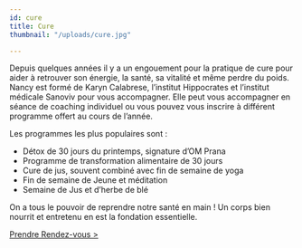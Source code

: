 ```yaml
---
id: cure
title: Cure
thumbnail: "/uploads/cure.jpg"

---
```

Depuis quelques années il y a un engouement pour la pratique de cure pour aider à retrouver son énergie, la santé, sa vitalité et même perdre du poids. Nancy est formé de Karyn Calabrese, l’institut Hippocrates et l’institut médicale Sanoviv pour vous accompagner. Elle peut vous accompagner en séance de coaching individuel ou vous pouvez vous inscrire à différent programme offert au cours de l’année.

Les programmes les plus populaires sont :

* Détox de 30 jours du printemps, signature d’OM Prana
* Programme de transformation alimentaire de 30 jours
* Cure de jus, souvent combiné avec fin de semaine de yoga
* Fin de semaine de Jeune et méditation
* Semaine de Jus et d’herbe de blé

On a tous le pouvoir de reprendre notre santé en main ! Un corps bien nourrit et entretenu en est la fondation essentielle.

[Prendre Rendez-vous >](https://www.gorendezvous.com/homepage/111690)